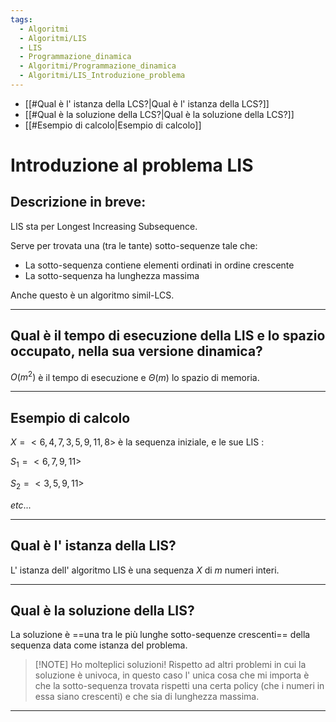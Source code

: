 ```yaml
---
tags:
  - Algoritmi
  - Algoritmi/LIS
  - LIS
  - Programmazione_dinamica
  - Algoritmi/Programmazione_dinamica
  - Algoritmi/LIS_Introduzione_problema
---
```

- [[#Qual è l' istanza della LCS?|Qual è l' istanza della LCS?]]
- [[#Qual è la soluzione della LCS?|Qual è la soluzione della LCS?]]
- [[#Esempio di calcolo|Esempio di calcolo]]

# Introduzione al problema LIS

## Descrizione in breve:

LIS sta per Longest Increasing Subsequence. 

Serve per trovata una (tra le tante) sotto-sequenze tale che:

- La sotto-sequenza contiene elementi ordinati in ordine crescente
- La sotto-sequenza ha lunghezza massima 

Anche questo è un algoritmo simil-LCS.

***

## Qual è il tempo di esecuzione della LIS e lo spazio occupato, nella sua versione dinamica? 

$O(m^2)$ è il tempo di esecuzione e $\Theta(m)$ lo spazio di memoria.

***

## Esempio di calcolo

$X = <6,4,7,3,5,9,11,8>$ è la sequenza iniziale,  e le sue LIS :

$S_1 = <6,7,9,11>$

$S_2 = <3,5,9,11>$

$etc...$

***

## Qual è l' istanza della LIS?

L' istanza dell' algoritmo LIS è una sequenza $X$ di $m$ numeri interi.

***

## Qual è la soluzione della LIS?

La soluzione è ==una tra le più lunghe sotto-sequenze crescenti== della sequenza data come istanza del problema.

> [!NOTE] Ho molteplici soluzioni!
> Rispetto ad altri problemi in cui la soluzione è univoca, in questo caso l' unica cosa che mi importa è che la sotto-sequenza trovata rispetti una certa policy (che i numeri in essa siano crescenti) e che sia di lunghezza massima.

***
